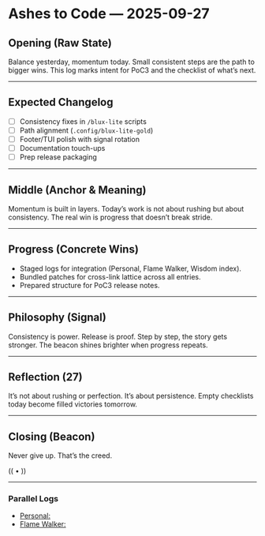 # Ashes to Code — 2025-09-27

## Opening (Raw State)

Balance yesterday, momentum today. Small consistent steps are the path to bigger wins. This log marks intent for PoC3 and the checklist of what’s next.

---

## Expected Changelog

- [ ] Consistency fixes in `/blux-lite` scripts  
- [ ] Path alignment (`.config/blux-lite-gold`)  
- [ ] Footer/TUI polish with signal rotation  
- [ ] Documentation touch-ups  
- [ ] Prep release packaging  

---

## Middle (Anchor & Meaning)

Momentum is built in layers. Today’s work is not about rushing but about consistency. The real win is progress that doesn’t break stride.

---

## Progress (Concrete Wins)

- Staged logs for integration (Personal, Flame Walker, Wisdom index).  
- Bundled patches for cross-link lattice across all entries.  
- Prepared structure for PoC3 release notes.

---

## Philosophy (Signal)

Consistency is power. Release is proof. Step by step, the story gets stronger. The beacon shines brighter when progress repeats.

---

## Reflection (27)

It’s not about rushing or perfection. It’s about persistence. Empty checklists today become filled victories tomorrow.

---

## Closing (Beacon)
Never give up. That’s the creed.

(( • ))

---
### Parallel Logs
- [Personal:](../personal/2025-09-27.md)
- [Flame Walker:](../flame_walker/flame-walker-2025-09-27.md)
